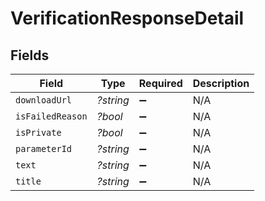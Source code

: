 # VerificationResponseDetail


## Fields

| Field              | Type               | Required           | Description        |
| ------------------ | ------------------ | ------------------ | ------------------ |
| `downloadUrl`      | *?string*          | :heavy_minus_sign: | N/A                |
| `isFailedReason`   | *?bool*            | :heavy_minus_sign: | N/A                |
| `isPrivate`        | *?bool*            | :heavy_minus_sign: | N/A                |
| `parameterId`      | *?string*          | :heavy_minus_sign: | N/A                |
| `text`             | *?string*          | :heavy_minus_sign: | N/A                |
| `title`            | *?string*          | :heavy_minus_sign: | N/A                |